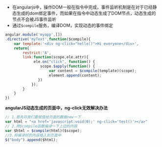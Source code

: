 - 在angularjs中，操作DOM一般在指令中完成，事件监听机制是在对于已经静态生成的dom绑定事件，而如果在指令中动态生成了DOM节点，动态生成的节点不会被JS事件监听
- 通过`$compile`服务，编译DOM，实现动态的事件绑定

```javascript
angular.module('myapp',[])
.directive('myText',function($compile){
    var template:'<div ng-click="hello()">Hi everyone</div>',
    return{
        restrict:'A',
        link:function(scope,ele,attr){
             ele.on("click", function() {
                scope.$apply(function() {
                    var content = $compile(template)(scope);
                    element.append(content);
               })
            });
        }
    }
})
```

**angularJS动态生成的页面中，ng-click无效解决办法**

```javascript
// 1.首先将我们要赋值给页面的数据new一下
var html = "<a href='javascript:void(0);' ng-click='test()'></a>"
// 2.用$compile函数编译一下上边的内容
var $html = $compile(html)($scope);
//3.将编译好的内容插入到页面中
$("body").append($html);
```
